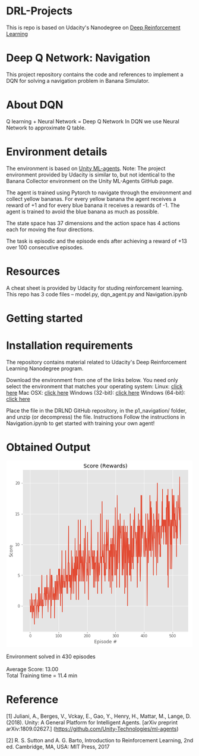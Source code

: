 # DRL-Projects
This is repo is based on Udacity's Nanodegree on [Deep Reinforcement Learning](https://www.udacity.com/course/deep-reinforcement-learning-nanodegree--nd893) 

# Deep Q Network: Navigation
This project repository contains the code and references to implement a DQN for solving a navigation problem in Banana Simulator.

# About DQN
Q learning + Neural Network  = Deep Q Network 
In DQN we use Neural Network to approximate Q table.

# Environment details
The environment is based on [Unity ML-agents](https://github.com/Unity-Technologies/ml-agents).
Note: The project environment provided by Udacity is similar to, but not identical to the Banana Collector environment on the Unity ML-Agents GitHub page.

The agent is trained using Pytorch to navigate through the environment and  collect yellow bananas.  For every yellow banana the agent receives a reward of +1 and for every blue banana it receives a rewards of -1.  The agent is trained to avoid the blue banana as much as possible.

The state space has 37 dimensions and the action space has 4 actions each for  moving the four directions.

The task is episodic and the episode ends after achieving a reward of +13 over 100 consecutive episodes.

# Resources
A cheat sheet is provided by Udacity for studing reinforcement learning.
This repo has 3 code files – model.py, dqn_agent.py and Navigation.ipynb

# Getting started
# Installation requirements
The repository contains material related to Udacity's Deep Reinforcement Learning Nanodegree program.

Download the environment from one of the links below. You need only select the environment that matches your operating system:
Linux: [click here](https://s3-us-west-1.amazonaws.com/udacity-drlnd/P1/Banana/Banana_Linux.zip)
Mac OSX: [click here](https://s3-us-west-1.amazonaws.com/udacity-drlnd/P1/Banana/Banana.app.zip)
Windows (32-bit): [click here](https://s3-us-west-1.amazonaws.com/udacity-drlnd/P1/Banana/Banana_Windows_x86.zip)
Windows (64-bit): [click here](https://s3-us-west-1.amazonaws.com/udacity-drlnd/P1/Banana/Banana_Windows_x86_64.zip)

Place the file in the DRLND GitHub repository, in the p1_navigation/ folder, and unzip (or decompress) the file.
Instructions
Follow the instructions in Navigation.ipynb to get started with training your own agent!

# Obtained Output
![Output](https://github.com/vickyskarthik/DRL-Projects/blob/master/banana_dqn.png)

Environment solved in 430 episodes <br />     
Average Score: 13.00 <br />
Total Training time = 11.4 min<br />

# Reference
[1] Juliani, A., Berges, V., Vckay, E., Gao, Y., Henry, H., Mattar, M., Lange, D. (2018). Unity: A General Platform for Intelligent Agents. [arXiv preprint arXiv:1809.02627.] (https://github.com/Unity-Technologies/ml-agents)

[2] R. S. Sutton and A. G. Barto, Introduction to Reinforcement Learning, 2nd ed. Cambridge, MA, USA: MIT Press, 2017

